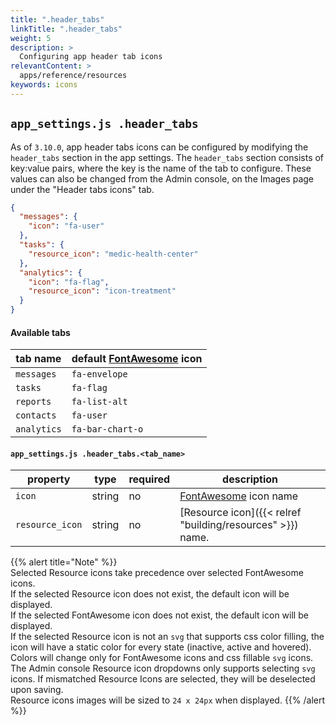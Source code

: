 ```yaml
---
title: ".header_tabs"
linkTitle: ".header_tabs"
weight: 5
description: >
  Configuring app header tab icons
relevantContent: >
  apps/reference/resources
keywords: icons
---
```


## `app_settings.js .header_tabs`
As of `3.10.0`, app header tabs icons can be configured by modifying the `header_tabs` section in the app settings.
The `header_tabs` section consists of key:value pairs, where the key is the name of the tab to configure.
These values can also be changed from the Admin console, on the Images page under the "Header tabs icons" tab.

```json
{
  "messages": {
    "icon": "fa-user"
  },
  "tasks": {
    "resource_icon": "medic-health-center"
  },
  "analytics": {
    "icon": "fa-flag",
    "resource_icon": "icon-treatment"
  }
}
```

#### Available tabs

| tab name | default [FontAwesome](https://fontawesome.com/v4.7.0/) icon |
| ---------| -------------|
| `messages` | `fa-envelope` |
| `tasks` | `fa-flag` |
| `reports` | `fa-list-alt` |
| `contacts` | `fa-user` |
| `analytics` | `fa-bar-chart-o` |

#### `app_settings.js .header_tabs.<tab_name>`

| property | type | required | description |
| -------- | ---- | -------- | ----------- |
| `icon` | string | no | [FontAwesome](https://fontawesome.com/v4.7.0/) icon name |
| `resource_icon` | string | no | [Resource icon]({{<  relref "building/resources" >}}) name.

{{% alert title="Note" %}}  
Selected Resource icons take precedence over selected FontAwesome icons.  
If the selected Resource icon does not exist, the default icon will be displayed.   
If the selected FontAwesome icon does not exist, the default icon will be displayed.    
If the selected Resource icon is not an `svg` that supports css color filling, the icon will have a static color for every state (inactive, active and hovered). Colors will change only for FontAwesome icons and css fillable `svg` icons.     
The Admin console Resource icon dropdowns only supports selecting `svg` icons. If mismatched Resource Icons are selected, they will be deselected upon saving.     
Resource icons images will be sized to `24 x 24px` when displayed. 
{{% /alert %}}



